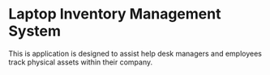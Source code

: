 # Laptop Inventory Management System

This is application is designed to assist help desk managers and employees track physical assets within their company.
